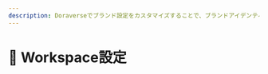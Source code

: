 ```yaml
---
description: Doraverseでブランド設定をカスタマイズすることで、ブランドアイデンティティに沿ったプロフェッショナルで独自性のあるワークスペースを実現できます。
---
```


# 🧳 Workspace設定

